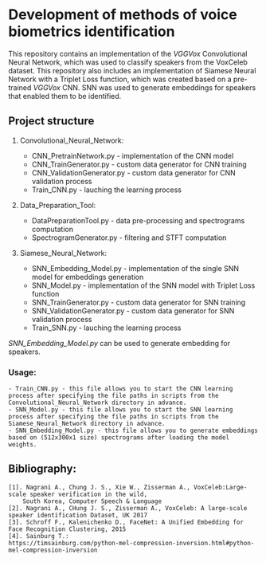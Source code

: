 # Development of methods of voice biometrics identification
This repository contains an implementation of the *VGGVox* Convolutional Neural Network, which was used to classify speakers from the VoxCeleb dataset. 
This repository also includes an implementation of Siamese Neural Network with a Triplet Loss function, which was created based on a pre-trained *VGGVox* CNN. 
SNN was used to generate embeddings for speakers that enabled them to be identified.

## Project structure
1. Convolutional_Neural_Network:
   - CNN_PretrainNetwork.py - implementation of the CNN model
   - CNN_TrainGenerator.py - custom data generator for CNN training
   - CNN_ValidationGenerator.py - custom data generator for CNN validation process
   - Train_CNN.py - lauching the learning process

2. Data_Preparation_Tool:
   - DataPreparationTool.py - data pre-processing and spectrograms computation
   - SpectrogramGenerator.py - filtering and STFT computation

3. Siamese_Neural_Network:
   - SNN_Embedding_Model.py - implementation of the single SNN model for embeddings generation
   - SNN_Model.py - implementation of the SNN model with Triplet Loss function
   - SNN_TrainGenerator.py - custom data generator for SNN training
   - SNN_ValidationGenerator.py - custom data generator for SNN validation process
   - Train_SNN.py - lauching the learning process


*SNN_Embedding_Model.py* can be used to generate embedding for speakers.

### Usage:     
    - Train_CNN.py - this file allows you to start the CNN learning process after specifying the file paths in scripts from the Convolutional_Neural_Network directory in advance.     
    - SNN_Model.py - this file allows you to start the SNN learning process after specifying the file paths in scripts from the Siamese_Neural_Network directory in advance.     
    - SNN_Embedding_Model.py - this file allows you to generate embeddings based on (512x300x1 size) spectrograms after loading the model weights.

## Bibliography:
    [1]. Nagrani A., Chung J. S., Xie W., Zisserman A., VoxCeleb:Large-scale speaker verification in the wild,
        South Korea, Computer Speech & Language
    [2]. Nagrani A., CHung J. S., Zisserman A., VoxCeleb: A large-scale speaker identification Dataset, UK 2017
    [3]. Schroff F., Kalenichenko D., FaceNet: A Unified Embedding for Face Recognition Clustering, 2015
    [4]. Sainburg T.:
    https://timsainburg.com/python-mel-compression-inversion.html#python-mel-compression-inversion
